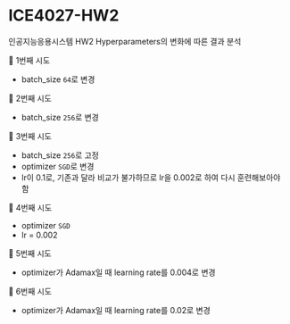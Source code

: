 # ICE4027-HW2
인공지능응용시스템 HW2 Hyperparameters의 변화에 따른 결과 분석

🐰 1번째 시도
- batch_size `64`로 변경

🐰 2번째 시도
- batch_size `256`로 변경

🐰 3번째 시도
- batch_size `256`로 고정
- optimizer `SGD`로 변경
- lr이 0.1로, 기존과 달라 비교가 불가하므로 lr을 0.002로 하여 다시 훈련해보아야 함

🐰 4번째 시도
- optimizer `SGD`
- lr = 0.002

🐰 5번째 시도
- optimizer가 Adamax일 때 learning rate를 0.004로 변경

🐰 6번째 시도
- optimizer가 Adamax일 때 learning rate를 0.02로 변경
